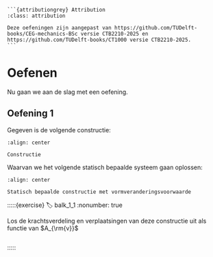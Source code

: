 ````{margin}
```{attributiongrey} Attribution
:class: attribution

Deze oefeningen zijn aangepast van https://github.com/TUDelft-books/CEG-mechanics-BSc versie CTB2210-2025 en https://github.com/TUDelft-books/CT1000 versie CTB2210-2025.
```
```` 

# Oefenen

Nu gaan we aan de slag met een oefening.

## Oefening 1

Gegeven is de volgende constructie:

```{figure} ../_git/github.com_TUDelft-books_CEG-mechanics-BSc/CTB2210-2025/book/statically_inderminate/force_method/bending/bending_data/Example.svg
:align: center

Constructie
```

Waarvan we het volgende statisch bepaalde systeem gaan oplossen:

```{figure} ../_git/github.com_TUDelft-books_CEG-mechanics-BSc/CTB2210-2025/book/statically_inderminate/force_method/bending/bending_data/SB-systeem2.svg
:align: center

Statisch bepaalde constructie met vormveranderingsvoorwaarde
```

:::::{exercise}
:label: balk_1_1
:nonumber: true

Los de krachtsverdeling en verplaatsingen van deze constructie uit als functie van $A_{\rm{v}}$

```{h5p} https://tudelft.h5p.com/content/1292636025372301087/embed
```

:::::
